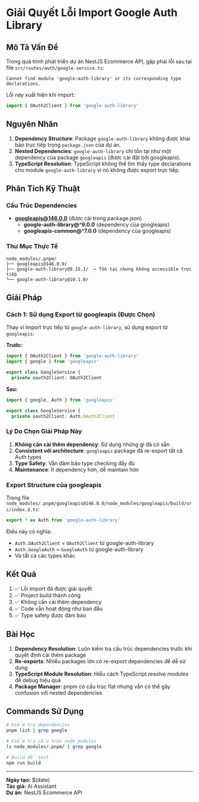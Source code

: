 # Giải Quyết Lỗi Import Google Auth Library

## Mô Tả Vấn Đề

Trong quá trình phát triển dự án NestJS Ecommerce API, gặp phải lỗi sau tại file `src/routes/auth/google.service.ts`:

```
Cannot find module 'google-auth-library' or its corresponding type declarations.
```

Lỗi này xuất hiện khi import:

```typescript
import { OAuth2Client } from 'google-auth-library'
```

## Nguyên Nhân

1. **Dependency Structure**: Package `google-auth-library` không được khai báo trực tiếp trong `package.json` của dự án.
2. **Nested Dependencies**: `google-auth-library` chỉ tồn tại như một dependency của package `googleapis` (được cài đặt bởi googleapis).
3. **TypeScript Resolution**: TypeScript không thể tìm thấy type declarations cho module `google-auth-library` vì nó không được export trực tiếp.

## Phân Tích Kỹ Thuật

### Cấu Trúc Dependencies

- **googleapis@146.0.0** (được cài trong package.json)
  - **google-auth-library@^9.0.0** (dependency của googleapis)
  - **googleapis-common@^7.0.0** (dependency của googleapis)

### Thư Mục Thực Tế

```
node_modules/.pnpm/
├── googleapis@146.0.0/
├── google-auth-library@9.15.1/  ← Tồn tại nhưng không accessible trực tiếp
└── google-auth-library@10.1.0/
```

## Giải Pháp

### Cách 1: Sử dụng Export từ googleapis (Được Chọn)

Thay vì import trực tiếp từ `google-auth-library`, sử dụng export từ `googleapis`:

**Trước:**

```typescript
import { OAuth2Client } from 'google-auth-library'
import { google } from 'googleapis'

export class GoogleService {
  private oauth2Client: OAuth2Client
```

**Sau:**

```typescript
import { google, Auth } from 'googleapis'

export class GoogleService {
  private oauth2Client: Auth.OAuth2Client
```

### Lý Do Chọn Giải Pháp Này

1. **Không cần cài thêm dependency**: Sử dụng những gì đã có sẵn
2. **Consistent với architecture**: `googleapis` package đã re-export tất cả Auth types
3. **Type Safety**: Vẫn đảm bảo type checking đầy đủ
4. **Maintenance**: Ít dependency hơn, dễ maintain hơn

### Export Structure của googleapis

Trong file `node_modules/.pnpm/googleapis@146.0.0/node_modules/googleapis/build/src/index.d.ts`:

```typescript
export * as Auth from 'google-auth-library'
```

Điều này có nghĩa:

- `Auth.OAuth2Client` = `OAuth2Client` từ google-auth-library
- `Auth.GoogleAuth` = `GoogleAuth` từ google-auth-library
- Và tất cả các types khác

## Kết Quả

1. ✅ Lỗi import đã được giải quyết
2. ✅ Project build thành công
3. ✅ Không cần cài thêm dependency
4. ✅ Code vẫn hoạt động như ban đầu
5. ✅ Type safety được đảm bảo

## Bài Học

1. **Dependency Resolution**: Luôn kiểm tra cấu trúc dependencies trước khi quyết định cài thêm package
2. **Re-exports**: Nhiều packages lớn có re-export dependencies để dễ sử dụng
3. **TypeScript Module Resolution**: Hiểu cách TypeScript resolve modules để debug hiệu quả
4. **Package Manager**: pnpm có cấu trúc flat nhưng vẫn có thể gây confusion với nested dependencies

## Commands Sử Dụng

```bash
# Kiểm tra dependencies
pnpm list | grep google

# Kiểm tra cấu trúc node_modules
ls node_modules/.pnpm/ | grep google

# Build để test
npm run build
```

---

**Ngày tạo:** $(date)  
**Tác giả:** AI Assistant  
**Dự án:** NestJS Ecommerce API
